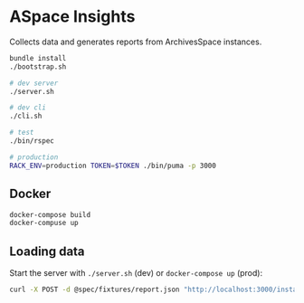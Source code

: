 # ASpace Insights

Collects data and generates reports from ArchivesSpace instances.

```bash
bundle install
./bootstrap.sh

# dev server
./server.sh

# dev cli
./cli.sh

# test
./bin/rspec

# production
RACK_ENV=production TOKEN=$TOKEN ./bin/puma -p 3000
```

## Docker

```bash
docker-compose build
docker-compuse up
```

## Loading data

Start the server with `./server.sh` (dev) or `docker-compose up` (prod):

```bash
curl -X POST -d @spec/fixtures/report.json "http://localhost:3000/instances?token=01609d9cc98201a9c859dece3035e19d"
```

